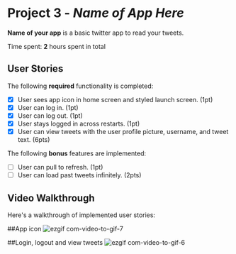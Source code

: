 # Project 3 - *Name of App Here*

**Name of your app** is a basic twitter app to read your tweets.

Time spent: **2** hours spent in total

## User Stories

The following **required** functionality is completed:

- [X] User sees app icon in home screen and styled launch screen. (1pt)
- [X] User can log in. (1pt)
- [X] User can log out. (1pt)
- [X] User stays logged in across restarts. (1pt)
- [X] User can view tweets with the user profile picture, username, and tweet text. (6pts)

The following **bonus** features are implemented:

- [ ] User can pull to refresh. (1pt)
- [ ] User can load past tweets infinitely. (2pts)

## Video Walkthrough

Here's a walkthrough of implemented user stories:

##App icon
![ezgif com-video-to-gif-7](https://user-images.githubusercontent.com/75585027/134843086-e09e1dec-6a2e-420d-b173-e980dbd40449.gif)


##Login, logout and view tweets
![ezgif com-video-to-gif-6](https://user-images.githubusercontent.com/75585027/134843081-73c8dd8c-262e-45d0-ba82-b95bd7ee050b.gif)
